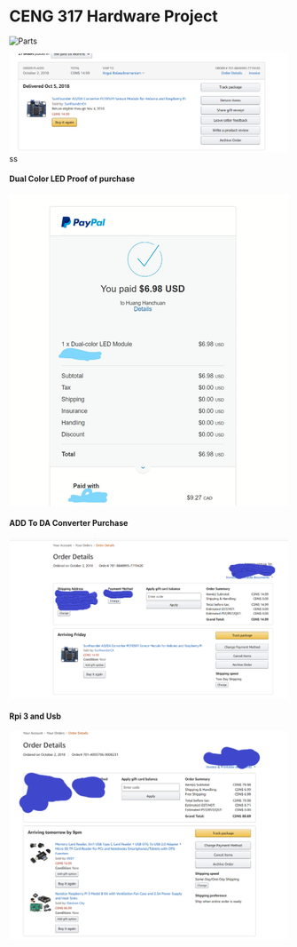 # CENG 317 Hardware Project

![Parts](https://raw.githubusercontent.com/KogulB/KogulBCENG317Project/master/KogulSoldering.png)

![Parts](https://raw.githubusercontent.com/KogulB/KogulBCENG317Project/master/ProofofDelivery.PNG)ss

#### Dual Color LED Proof of purchase

![Parts](https://raw.githubusercontent.com/KogulB/KogulBCENG317Project/master/documentation/Dual%20Color%20Led.jpg)
	
	
#### ADD To DA Converter Purchase  

![Parts](https://raw.githubusercontent.com/KogulB/KogulBCENG317Project/master/documentation/SunfounderADDApcf8591.PNG)

#### Rpi 3 and Usb 

![Parts](https://raw.githubusercontent.com/KogulB/KogulBCENG317Project/master/documentation/UsbandRpi3.PNG)

